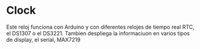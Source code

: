 # Clock
Este reloj funciona con Arduino y con diferentes relojes de tiempo real RTC, el DS1307 o el DS3221.
Tambien despliega la informaciuon en varios tipos de display, el serial, MAX7219
